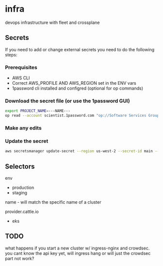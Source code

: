 # infra
devops infrastructure with fleet and crossplane

## Secrets
If you need to add or change external secrets you need to do the following steps:

### Prerequisites
- AWS CLI
- Correct AWS_PROFILE AND AWS_REGION set in the ENV vars
- 1password cli installed and configred (optional for op commands)

### Download the secret file (or use the 1password GUI)

```bash
export PROJECT_NAME=---NAME---
op read --account scientist.1password.com "op://Software Services Group/$PROJECT_NAME-main.json/$PROJECT_NAME-main.json" > $PROJECT_NAME-main.json
```


### Make any edits

### Update the secret

```bash
aws secretsmanager update-secret --region us-west-2 --secret-id main --secret-string file://$PROJECT_NAME-main.json
```

## Selectors

env
 - production
 - staging

name - will match the specific name of a cluster


provider.cattle.io
  - eks


## TODO
what happens if you start a new cluster w/ ingress-nginx and crowdsec. you cant know the api key yet, will ingress hang or will just the crowdsec part not work?
